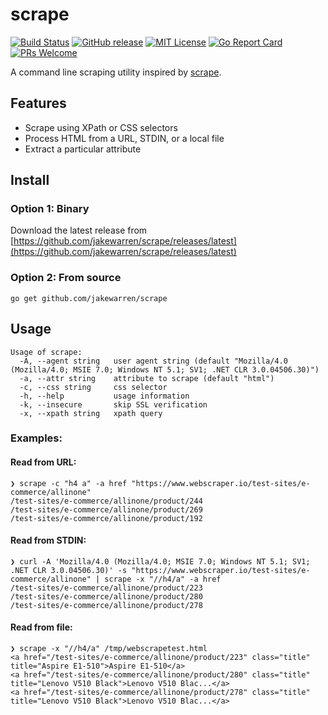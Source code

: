 # scrape

[![Build Status](https://github.com/jakewarren/scrape/workflows/lint/badge.svg)](https://github.com/jakewarren/scrape/actions)
[![GitHub release](http://img.shields.io/github/release/jakewarren/scrape.svg?style=flat-square)](https://github.com/jakewarren/scrape/releases])
[![MIT License](http://img.shields.io/badge/license-MIT-blue.svg?style=flat-square)](https://github.com/jakewarren/scrape/blob/master/LICENSE)
[![Go Report Card](https://goreportcard.com/badge/github.com/jakewarren/scrape)](https://goreportcard.com/report/github.com/jakewarren/scrape)
[![PRs Welcome](https://img.shields.io/badge/PRs-welcome-brightgreen.svg?style=shields)](http://makeapullrequest.com)


A command line scraping utility inspired by [scrape]( https://github.com/jeroenjanssens/data-science-at-the-command-line/blob/master/tools/scrape).

## Features

* Scrape using XPath or CSS selectors
* Process HTML from a URL, STDIN, or a local file
* Extract a particular attribute

## Install
### Option 1: Binary

Download the latest release from [https://github.com/jakewarren/scrape/releases/latest](https://github.com/jakewarren/scrape/releases/latest)

### Option 2: From source

```
go get github.com/jakewarren/scrape
```


## Usage

```
Usage of scrape:
  -A, --agent string   user agent string (default "Mozilla/4.0 (Mozilla/4.0; MSIE 7.0; Windows NT 5.1; SV1; .NET CLR 3.0.04506.30)")
  -a, --attr string    attribute to scrape (default "html")
  -c, --css string     css selector
  -h, --help           usage information
  -k, --insecure       skip SSL verification
  -x, --xpath string   xpath query
```

### Examples:

#### Read from URL:
```
❯ scrape -c "h4 a" -a href "https://www.webscraper.io/test-sites/e-commerce/allinone"
/test-sites/e-commerce/allinone/product/244
/test-sites/e-commerce/allinone/product/269
/test-sites/e-commerce/allinone/product/192
```

#### Read from STDIN:
```
❯ curl -A 'Mozilla/4.0 (Mozilla/4.0; MSIE 7.0; Windows NT 5.1; SV1; .NET CLR 3.0.04506.30)' -s "https://www.webscraper.io/test-sites/e-commerce/allinone" | scrape -x "//h4/a" -a href
/test-sites/e-commerce/allinone/product/223
/test-sites/e-commerce/allinone/product/280
/test-sites/e-commerce/allinone/product/278
```

#### Read from file:
```
❯ scrape -x "//h4/a" /tmp/webscrapetest.html
<a href="/test-sites/e-commerce/allinone/product/223" class="title" title="Aspire E1-510">Aspire E1-510</a>
<a href="/test-sites/e-commerce/allinone/product/280" class="title" title="Lenovo V510 Black">Lenovo V510 Blac...</a>
<a href="/test-sites/e-commerce/allinone/product/278" class="title" title="Lenovo V510 Black">Lenovo V510 Blac...</a>
```


